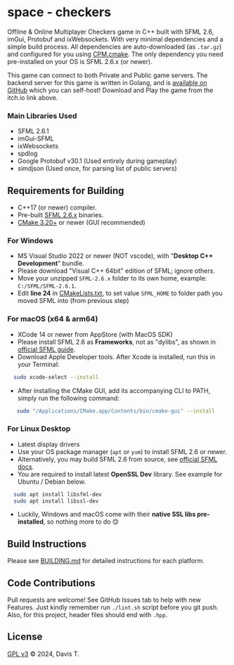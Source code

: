 # space - checkers

Offline & Online Multiplayer Checkers game in C++ built with SFML 2.6, imGui, Protobuf and ixWebsockets. With very minimal dependencies
and a simple build process. All dependencies are auto-downloaded (as `.tar.gz`) and configured for you using [CPM.cmake](https://github.com/cpm-cmake/CPM.cmake). The only dependency you need pre-installed on your OS is SFML 2.6.x (or newer).

This game can connect to both Private and Public game servers. The backend server for this game is written in Golang, and is [available on GitHub](https://github.com/Longwater1234/checkers-backend) which you can self-host! Download and Play the game from the itch.io link above.

### Main Libraries Used

- SFML 2.6.1
- imGui-SFML
- ixWebsockets
- spdlog
- Google Protobuf v30.1 (Used entirely during gameplay)
- simdjson (Used once, for parsing list of public servers)

## Requirements for Building

- C++17 (or newer) compiler.
- Pre-built [SFML 2.6.x](https://www.sfml-dev.org/download/sfml/2.6.1/) binaries.
- [CMake 3.20+](https://cmake.org/download/) or newer (GUI recommended)

### For Windows

- MS Visual Studio 2022 or newer (NOT vscode), with "**Desktop C++ Development**" bundle.
- Please download "Visual C++ 64bit" edition of SFML; ignore others.
- Move your unzipped `SFML-2.6.x` folder to its own home, example: `C:/SFML/SFML-2.6.1`.
- Edit **line 24** in [CMakeLists.txt](CMakeLists.txt#L24), to set value `SFML_HOME` to folder path you moved SFML into (from previous step)

### For macOS (x64 & arm64)

- XCode 14 or newer from AppStore (with MacOS SDK)
- Please install SFML 2.6 as **Frameworks**, not as "dylibs", as shown in [official SFML guide](https://www.sfml-dev.org/tutorials/2.6/start-osx.php).
- Download Apple Developer tools. After Xcode is installed, run this in your Terminal:

```bash
  sudo xcode-select --install
```

- After installing the CMake GUI, add its accompanying CLI to PATH, simply run the following command:

```bash
   sudo "/Applications/CMake.app/Contents/bin/cmake-gui" --install
```

### For Linux Desktop

- Latest display drivers
- Use your OS package manager (`apt` or `yum`) to install SFML 2.6 or newer.
- Alternatively, you may build SFML 2.6 from source, see [official SFML docs](https://www.sfml-dev.org/tutorials/2.6/start-linux.php).
- You are required to install latest **OpenSSL Dev** library. See example for Ubuntu / Debian below.

```bash
  sudo apt install libsfml-dev
  sudo apt install libssl-dev
```

- Luckily, Windows and macOS come with their **native SSL libs pre-installed**, so nothing more to do 😊

## Build Instructions

Please see [BUILDING.md](BUILDING.md) for detailed instructions for each platform.

## Code Contributions

Pull requests are welcome! See GitHub Issues tab to help with new Features. Just kindly remember run `./lint.sh` script before you git push. Also, for this project, header files should end with `.hpp`.

## License

[GPL v3](LICENSE) &copy; 2024, Davis T.
